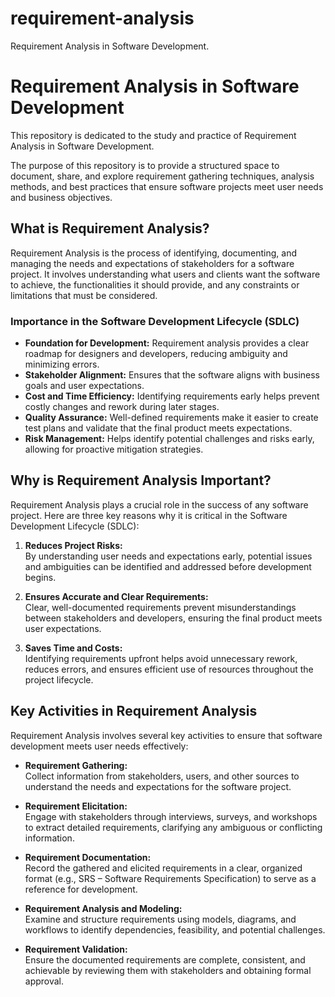 # requirement-analysis
Requirement Analysis in Software Development.

# Requirement Analysis in Software Development

This repository is dedicated to the study and practice of Requirement Analysis in Software Development. 

The purpose of this repository is to provide a structured space to document, share, and explore requirement gathering techniques, analysis methods, and best practices that ensure software projects meet user needs and business objectives.




## What is Requirement Analysis?

Requirement Analysis is the process of identifying, documenting, and managing the needs and expectations of stakeholders for a software project. It involves understanding what users and clients want the software to achieve, the functionalities it should provide, and any constraints or limitations that must be considered.

### Importance in the Software Development Lifecycle (SDLC)

- **Foundation for Development:** Requirement analysis provides a clear roadmap for designers and developers, reducing ambiguity and minimizing errors.
- **Stakeholder Alignment:** Ensures that the software aligns with business goals and user expectations.
- **Cost and Time Efficiency:** Identifying requirements early helps prevent costly changes and rework during later stages.
- **Quality Assurance:** Well-defined requirements make it easier to create test plans and validate that the final product meets expectations.
- **Risk Management:** Helps identify potential challenges and risks early, allowing for proactive mitigation strategies.
  



## Why is Requirement Analysis Important?

Requirement Analysis plays a crucial role in the success of any software project. Here are three key reasons why it is critical in the Software Development Lifecycle (SDLC):

1. **Reduces Project Risks:**  
   By understanding user needs and expectations early, potential issues and ambiguities can be identified and addressed before development begins.

2. **Ensures Accurate and Clear Requirements:**  
   Clear, well-documented requirements prevent misunderstandings between stakeholders and developers, ensuring the final product meets user expectations.

3. **Saves Time and Costs:**  
   Identifying requirements upfront helps avoid unnecessary rework, reduces errors, and ensures efficient use of resources throughout the project lifecycle.



## Key Activities in Requirement Analysis

Requirement Analysis involves several key activities to ensure that software development meets user needs effectively:

- **Requirement Gathering:**  
  Collect information from stakeholders, users, and other sources to understand the needs and expectations for the software project.

- **Requirement Elicitation:**  
  Engage with stakeholders through interviews, surveys, and workshops to extract detailed requirements, clarifying any ambiguous or conflicting information.

- **Requirement Documentation:**  
  Record the gathered and elicited requirements in a clear, organized format (e.g., SRS – Software Requirements Specification) to serve as a reference for development.

- **Requirement Analysis and Modeling:**  
  Examine and structure requirements using models, diagrams, and workflows to identify dependencies, feasibility, and potential challenges.

- **Requirement Validation:**  
  Ensure the documented requirements are complete, consistent, and achievable by reviewing them with stakeholders and obtaining formal approval.
